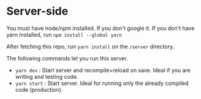 # Server-side

You must have node/npm installed. If you don't google it.
If you don't have yarn installed, run `npm install --global yarn`

After fetching this repo, run `yarn install` on the `/server` directory.

The following commands let you run this server.
- `yarn dev` : Start server and recompile+reload on save. Ideal if you are writing and testing code.
- `yarn start` : Start server. Ideal for running only the already compiled code (production).
